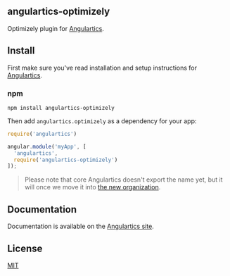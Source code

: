 ## angulartics-optimizely

Optimizely plugin for [Angulartics](https://github.com/angulartics/angulartics).

## Install

First make sure you've read installation and setup instructions for [Angulartics](https://github.com/angulartics/angulartics).

### npm

```shell
npm install angulartics-optimizely
```

Then add `angulartics.optimizely` as a dependency for your app:

```javascript
require('angulartics')

angular.module('myApp', [
  'angulartics',
  require('angulartics-optimizely')
]);
```

> Please note that core Angulartics doesn't export the name yet, but it will once we move it into [the new organization](http://github.com/angulartics).

## Documentation

Documentation is available on the [Angulartics site](http://angulartics.github.io/).


## License

[MIT](LICENSE)
